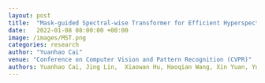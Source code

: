 ```yaml
---
layout: post
title:  "Mask-guided Spectral-wise Transformer for Efficient Hyperspectral Image Reconstruction"
date:   2022-01-08 08:00:00 +00:00
image: /images/MST.png
categories: research
author: "Yuanhao Cai"
venue: "Conference on Computer Vision and Pattern Recognition (CVPR)"
authors: Yuanhao Cai, Jing Lin,  Xiaowan Hu, Haoqian Wang, Xin Yuan, Yulun Zhang, Radu Timofte, Luc Van Gool
---
```


